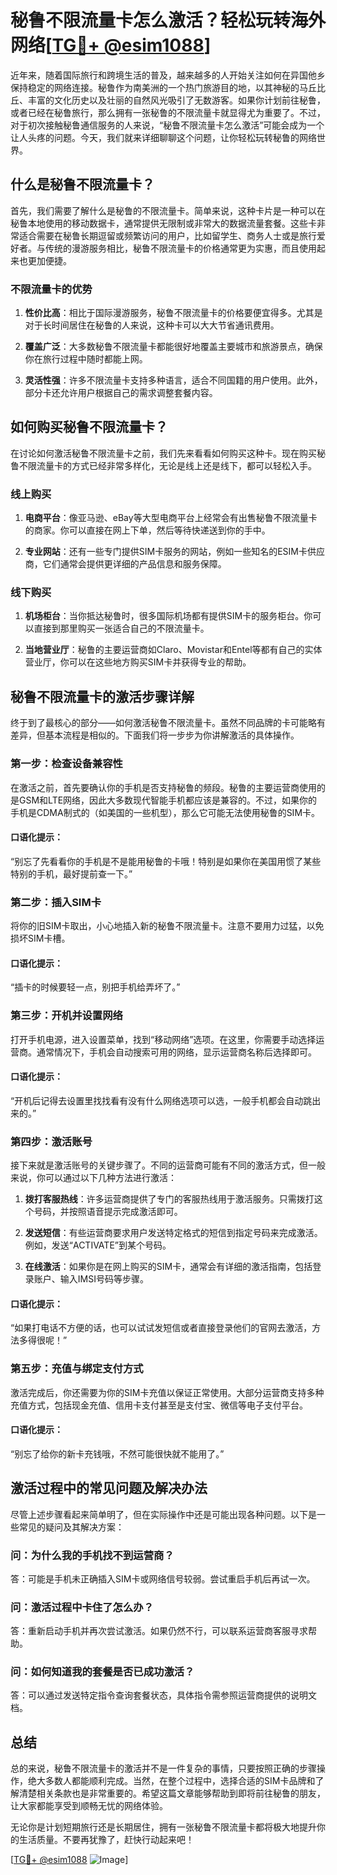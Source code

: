 # 秘鲁不限流量卡怎么激活？轻松玩转海外网络[[TG💪+ @esim1088](https://t.me/s/esim1088)]

近年来，随着国际旅行和跨境生活的普及，越来越多的人开始关注如何在异国他乡保持稳定的网络连接。秘鲁作为南美洲的一个热门旅游目的地，以其神秘的马丘比丘、丰富的文化历史以及壮丽的自然风光吸引了无数游客。如果你计划前往秘鲁，或者已经在秘鲁旅行，那么拥有一张秘鲁的不限流量卡就显得尤为重要了。不过，对于初次接触秘鲁通信服务的人来说，“秘鲁不限流量卡怎么激活”可能会成为一个让人头疼的问题。今天，我们就来详细聊聊这个问题，让你轻松玩转秘鲁的网络世界。

## 什么是秘鲁不限流量卡？

首先，我们需要了解什么是秘鲁的不限流量卡。简单来说，这种卡片是一种可以在秘鲁本地使用的移动数据卡，通常提供无限制或非常大的数据流量套餐。这些卡非常适合需要在秘鲁长期逗留或频繁访问的用户，比如留学生、商务人士或是旅行爱好者。与传统的漫游服务相比，秘鲁不限流量卡的价格通常更为实惠，而且使用起来也更加便捷。

### 不限流量卡的优势

1. **性价比高**：相比于国际漫游服务，秘鲁不限流量卡的价格要便宜得多。尤其是对于长时间居住在秘鲁的人来说，这种卡可以大大节省通讯费用。
   
2. **覆盖广泛**：大多数秘鲁不限流量卡都能很好地覆盖主要城市和旅游景点，确保你在旅行过程中随时都能上网。

3. **灵活性强**：许多不限流量卡支持多种语言，适合不同国籍的用户使用。此外，部分卡还允许用户根据自己的需求调整套餐内容。

## 如何购买秘鲁不限流量卡？

在讨论如何激活秘鲁不限流量卡之前，我们先来看看如何购买这种卡。现在购买秘鲁不限流量卡的方式已经非常多样化，无论是线上还是线下，都可以轻松入手。

### 线上购买

1. **电商平台**：像亚马逊、eBay等大型电商平台上经常会有出售秘鲁不限流量卡的商家。你可以直接在网上下单，然后等待快递送到你的手中。

2. **专业网站**：还有一些专门提供SIM卡服务的网站，例如一些知名的ESIM卡供应商，它们通常会提供更详细的产品信息和服务保障。

### 线下购买

1. **机场柜台**：当你抵达秘鲁时，很多国际机场都有提供SIM卡的服务柜台。你可以直接到那里购买一张适合自己的不限流量卡。

2. **当地营业厅**：秘鲁的主要运营商如Claro、Movistar和Entel等都有自己的实体营业厅，你可以在这些地方购买SIM卡并获得专业的帮助。

## 秘鲁不限流量卡的激活步骤详解

终于到了最核心的部分——如何激活秘鲁不限流量卡。虽然不同品牌的卡可能略有差异，但基本流程是相似的。下面我们将一步步为你讲解激活的具体操作。

### 第一步：检查设备兼容性

在激活之前，首先要确认你的手机是否支持秘鲁的频段。秘鲁的主要运营商使用的是GSM和LTE网络，因此大多数现代智能手机都应该是兼容的。不过，如果你的手机是CDMA制式的（如美国的一些机型），那么它可能无法使用秘鲁的SIM卡。

#### 口语化提示：
“别忘了先看看你的手机是不是能用秘鲁的卡哦！特别是如果你在美国用惯了某些特别的手机，最好提前查一下。”

### 第二步：插入SIM卡

将你的旧SIM卡取出，小心地插入新的秘鲁不限流量卡。注意不要用力过猛，以免损坏SIM卡槽。

#### 口语化提示：
“插卡的时候要轻一点，别把手机给弄坏了。”

### 第三步：开机并设置网络

打开手机电源，进入设置菜单，找到“移动网络”选项。在这里，你需要手动选择运营商。通常情况下，手机会自动搜索可用的网络，显示运营商名称后选择即可。

#### 口语化提示：
“开机后记得去设置里找找看有没有什么网络选项可以选，一般手机都会自动跳出来的。”

### 第四步：激活账号

接下来就是激活账号的关键步骤了。不同的运营商可能有不同的激活方式，但一般来说，你可以通过以下几种方法进行激活：

1. **拨打客服热线**：许多运营商提供了专门的客服热线用于激活服务。只需拨打这个号码，并按照语音提示完成激活即可。

2. **发送短信**：有些运营商要求用户发送特定格式的短信到指定号码来完成激活。例如，发送“ACTIVATE”到某个号码。

3. **在线激活**：如果你是在网上购买的SIM卡，通常会有详细的激活指南，包括登录账户、输入IMSI号码等步骤。

#### 口语化提示：
“如果打电话不方便的话，也可以试试发短信或者直接登录他们的官网去激活，方法多得很呢！”

### 第五步：充值与绑定支付方式

激活完成后，你还需要为你的SIM卡充值以保证正常使用。大部分运营商支持多种充值方式，包括现金充值、信用卡支付甚至是支付宝、微信等电子支付平台。

#### 口语化提示：
“别忘了给你的新卡充钱哦，不然可能很快就不能用了。”

## 激活过程中的常见问题及解决办法

尽管上述步骤看起来简单明了，但在实际操作中还是可能出现各种问题。以下是一些常见的疑问及其解决方案：

### 问：为什么我的手机找不到运营商？
答：可能是手机未正确插入SIM卡或网络信号较弱。尝试重启手机后再试一次。

### 问：激活过程中卡住了怎么办？
答：重新启动手机并再次尝试激活。如果仍然不行，可以联系运营商客服寻求帮助。

### 问：如何知道我的套餐是否已成功激活？
答：可以通过发送特定指令查询套餐状态，具体指令需参照运营商提供的说明文档。

## 总结

总的来说，秘鲁不限流量卡的激活并不是一件复杂的事情，只要按照正确的步骤操作，绝大多数人都能顺利完成。当然，在整个过程中，选择合适的SIM卡品牌和了解清楚相关条款也是非常重要的。希望这篇文章能够帮助到即将前往秘鲁的朋友，让大家都能享受到顺畅无忧的网络体验。

无论你是计划短期旅行还是长期居住，拥有一张秘鲁不限流量卡都将极大地提升你的生活质量。不要再犹豫了，赶快行动起来吧！

[[TG💪+ @esim1088](https://t.me/s/esim1088) ![Image](https://i.postimg.cc/4NQfJmqS/Snipaste-2025-05-13-00-14-12.png)]